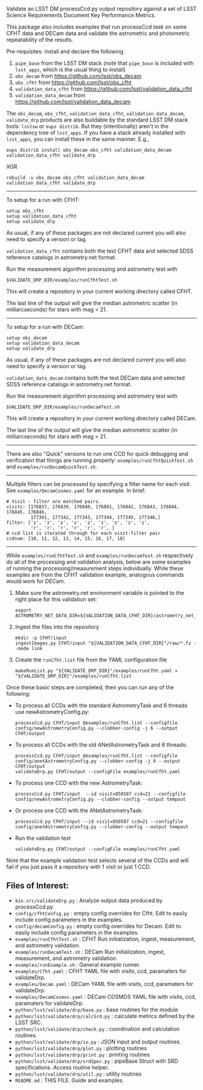 Validate an LSST DM processCcd.py output repository
against a set of LSST Science Requirements Document Key Performance Metrics.

This package also includes examples that run processCcd task on some 
CFHT data and DECam data
and validate the astrometric and photometric repeatability of the results.

Pre-requisites: install and declare the following

1. `pipe_base` from the LSST DM stack (note that `pipe_base` is included with `lsst_apps`, which is the usual thing to install)
2. `obs_decam` from https://github.com/lsst/obs_decam
3. `obs_cfht` from https://github.com/lsst/obs_cfht
4. `validation_data_cfht` from https://github.com/lsst/validation_data_cfht
5. `validation_data_decam` from https://github.com/lsst/validation_data_decam

The `obs_decam`, `obs_cfht`, `validation_data_cfht`, `validation_data_decam`, `validate_drp` products are also buildable by the standard LSST DM stack tools: `lsstsw` or `eups distrib`.  But they (intentionally) aren't in the dependency tree of `lsst_apps`.  If you have a stack already installed with `lsst_apps`, you can install these in the same manner.  E.g.,

```
eups distrib install obs_decam obs_cfht validation_data_decam validation_data_cfht validate_drp
```

XOR

```
rebuild -u obs_decam obs_cfht validation_data_decam validation_data_cfht validate_drp
```

------
To setup for a run with CFHT:
```
setup obs_cfht 
setup validation_data_cfht
setup validate_drp
```
As usual, if any of these packages are not declared current you will also need to specify a version or tag.

`validation_data_cfht` contains both the test CFHT data and selected SDSS reference catalogs in astrometry.net format.

Run the measurement algorithm processing and astrometry test with
```
$VALIDATE_DRP_DIR/examples/runCfhtTest.sh
```
This will create a repository in your current working directory called CFHT.

The last line of the output will give the median astrometric scatter (in milliarcseconds) for stars with mag < 21.

------
To setup for a run with DECam:
```
setup obs_decam
setup validation_data_decam
setup validate_drp
```
As usual, if any of these packages are not declared current you will also need to specify a version or tag.

`validation_data_decam` contains both the test DECam data and selected SDSS reference catalogs in astrometry.net format.

Run the measurement algorithm processing and astrometry test with
```
$VALIDATE_DRP_DIR/examples/runDecamTest.sh
```
This will create a repository in your current working directory called DECam.

The last line of the output will give the median astrometric scatter (in milliarcseconds) for stars with mag < 21.

------
There are also "Quick" versions to run one CCD for quick debugging and verification that things are running properly: `examples/runCfhtQuickTest.sh` and `examples/runDecamQuickTest.sh`.

------
Multiple filters can be processed by specifying a filter name for each visit.  See `examples/DecamCosmos.yaml` for an example.  In brief:
```
# Visit - filter are matched pairs.
visits: [176837, 176839, 176840, 176841, 176842, 176843, 176844, 176845, 176846,
         177341, 177342, 177343, 177344, 177345, 177346,]
filter: ['z', 'z', 'z', 'z', 'z', 'z', 'z', 'z', 'z',
         'r', 'r', 'r', 'r', 'r', 'r', ]
# ccd list is iterated through for each visit-filter pair
ccdnum: [10, 11, 12, 13, 14, 15, 16, 17, 18]
```

------
While `examples/runCfhtTest.sh` and `examples/runDecamTest.sh` respectively do all of the processing and validation analysis, below are some examples of running the processing/measurement steps individually.  While these examples are from  the CFHT validation example, analogous commands would work for DECam.

1. Make sure the astrometry.net environment variable is pointed to the right place for this validation set:
    ```
    export ASTROMETRY_NET_DATA_DIR=${VALIDATION_DATA_CFHT_DIR}/astrometry_net_data
    ```

2. Ingest the files into the repository
    ```
    mkdir -p CFHT/input
    ingestImages.py CFHT/input "${VALIDATION_DATA_CFHT_DIR}"/raw/*.fz --mode link
    ```

3. Create the `runCfht.list` file from the YAML configuration file
    ```
    makeRunList.py "${VALIDATE_DRP_DIR}"/examples/runCfht.yaml > "${VALIDATE_DRP_DIR}"/examples/runCfht.list
    ```

Once these basic steps are completed, then you can run any of the following:

* To process all CCDs with the standard AstrometryTask and 6 threads use newAstrometryConfig.py:
    ```
    processCcd.py CFHT/input @examples/runCfht.list --configfile config/newAstrometryConfig.py --clobber-config -j 6 --output CFHT/output
    ```

* To process all CCDs with the old ANetAstrometryTask and 6 threads:
    ```
    processCcd.py CFHT/input @examples/runCfht.list --configfile config/anetAstrometryConfig.py --clobber-config -j 6 --output CFHT/output
    validateDrp.py CFHT/output --configFile examples/runCfht.yaml
    ```

* To process one CCD with the new AstrometryTask:
    ```
    processCcd.py CFHT/input  --id visit=850587 ccd=21 --configfile config/newAstrometryConfig.py --clobber-config --output tempout
    ```

* Or process one CCD with the ANetAstrometryTask:
    ```
    processCcd.py CFHT/input --id visit=850587 ccd=21 --configfile config/anetAstrometryConfig.py --clobber-config --output tempout
    ```

* Run the validation test
    ```
    validateDrp.py CFHT/output --configFile examples/runCfht.yaml
    ```

Note that the example validation test selects several of the CCDs and will fail if you just pass it a repository with 1 visit or just 1 CCD.

Files of Interest:
------------------
* `bin.src/validateDrp.py`  : Analyze output data produced by processCcd.py
* `config/cfhtConfig.py`  : empty config overrides for Cfht.  Edit to easily include config parameters in the examples.
* `config/decamConfig.py` : empty config overrides for Decam.  Edit to easily include config parameters in the examples.
* `examples/runCfhtTest.sh`  : CFHT Run initialization, ingest, measurement, and astrometry validation.
* `examples/runDecamTest.sh` : DECam Run initialization, ingest, measurement, and astrometry validation.
* `examples/runExample.sh`  : General example runner.
* `examples/Cfht.yaml`   : CFHT YAML file with visits, ccd, paramaters for validateDrp.
* `examples/Decam.yaml`   : DECam YAML file with visits, ccd, paramaters for validateDrp.
* `examples/DecamCosmos.yaml`   : DECam COSMOS YAML file with visits, ccd, paramaters for validateDrp.
* `python/lsst/validate/drp/base.py` : base routines for the module
* `python/lsst/validate/drp/calcSrd.py` : calculate metrics defined by the LSST SRC.
* `python/lsst/validate/drp/check.py` : coordination and calculation routines.
* `python/lsst/validate/drp/io.py` : JSON input and output routines.
* `python/lsst/validate/drp/plot.py` : plotting routines
* `python/lsst/validate/drp/print.py` : printing routines
* `python/lsst/validate/drp/srdSpec.py` : pipeBase Struct with SRD specifications.  Access routine helper.
* `python/lsst/validate/drp/util.py` : utility routines
* `README.md` : THIS FILE.  Guide and examples.
